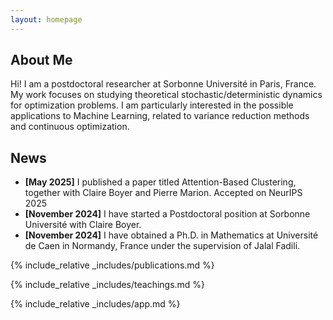 ```yaml
---
layout: homepage
---
```


## About Me

Hi! I am a postdoctoral researcher at Sorbonne Université in Paris, France. My work focuses on studying theoretical stochastic/deterministic dynamics for optimization problems. I am particularly interested in the possible applications to Machine Learning, related to variance reduction methods and continuous optimization.

## News

- **[May 2025]** I published a paper titled Attention-Based Clustering, together with Claire Boyer and Pierre Marion. Accepted on NeurIPS 2025
- **[November 2024]** I have started a Postdoctoral position at Sorbonne Université with Claire Boyer.
- **[November 2024]** I have obtained a Ph.D. in Mathematics at Université de Caen in Normandy, France under the supervision of Jalal Fadili.



{% include_relative _includes/publications.md %}

{% include_relative _includes/teachings.md %}

{% include_relative _includes/app.md %} 

